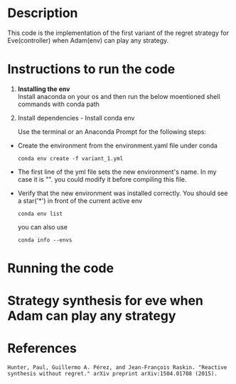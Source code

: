 # Description

This code is the implementation of the first variant of the regret strategy for Eve(controller) when Adam(env) can play any strategy.

# Instructions to run the code

1. **Installing the env**\
Install anaconda on your os and then run the below moentioned shell commands with conda path

2. Install dependencies - Install conda env

    Use the terminal or an Anaconda Prompt for the following steps:

* Create the environment from the environment.yaml file under conda

    ```conda env create -f variant_1.yml```

* The first line of the yml file sets the new environment's name. In my case it is "". you could modify it before compiling this file.

*  Verify that the new environment was installed correctly. You should see a star('\*') in front of the current active env

    ```conda env list```

    you can also use

    ```conda info --envs```
		
# Running the code 

# Strategy synthesis for eve when Adam can play any strategy


# References

`Hunter, Paul, Guillermo A. Pérez, and Jean-François Raskin. "Reactive synthesis without regret." arXiv preprint arXiv:1504.01708 (2015).`


